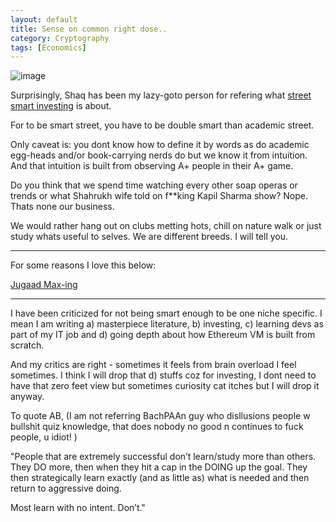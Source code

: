 ```yaml
---
layout: default
title: Sense on common right dose..
category: Cryptography
tags: [Economics]
---
```


![image](https://github.com/sbibek086/write-the-docs/assets/11883023/a589c4f4-6b05-457a-a659-922a1612cf83)

Surprisingly, Shaq has been my lazy-goto person for refering what [street smart investing](https://www.youtube.com/shorts/fJgVmJFX9CE) is about.

For to be smart street, you have to be double smart than academic street. 

Only caveat is: you dont know how to define it by words as do academic egg-heads and/or book-carrying nerds do but we know it from intuition.
And that intuition is built from observing A+ people in their A+ game. 

Do you think that we spend time watching every other soap operas or trends or what Shahrukh wife told on f**king Kapil Sharma show? 
Nope. Thats none our business.

We would rather hang out on clubs metting hots, chill on nature walk or just study whats useful to selves.
We are different breeds. I will tell you.

---

For some reasons I love this below:

[Jugaad Max-ing](https://twitter.com/rishadcooper/status/1166931979138260994)

---

I have been criticized for not being smart enough to be one niche specific. I mean I am writing a) masterpiece literature, b) investing, c) learning devs as part of my IT job and d) going depth about how Ethereum VM is built from scratch.

And my critics are right - sometimes it feels from brain overload I feel sometimes. I think I will drop that d) stuffs coz for investing, I dont need to have that zero feet view but sometimes curiosity cat itches but I will drop it anyway.

To quote AB, (I am not referring BachPAAn guy who disllusions people w bullshit quiz knowledge, that does nobody no good n continues to fuck people, u idiot! )

"People that are extremely successful don’t learn/study more than others.  They DO more, then when they hit a cap in the DOING up the goal. They then strategically learn exactly (and as little as) what is needed and then return to aggressive doing.

Most learn with no intent. Don’t."
